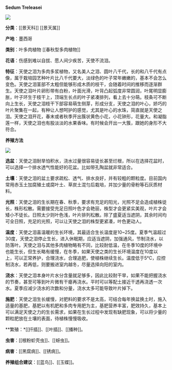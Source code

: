 **Sedum Treleasei**

![](https://pic1.zhimg.com/v2-1aeb6f6906e54ff1b0dac56d815b8518_r.jpg)

**分类**：[[景天科]] [[景天属]]

**产地**：墨西哥

**类别**：叶多肉植物 [[春秋型多肉植物]]

**花语**：伤感到难以自拔、愿人间少疾苦，天使不流泪。

**特征**：天使之泪为多肉多浆植物，又名美人之泪、圆叶八千代，长的和八千代有点像，属于栽培园艺种叶片比八千代要大，淡绿色的叶子常年嫩嫩的，基本不会怎么变色。天使之泪茎部不太粗但能够形成木质的枝干，会随着时间的推移而逐渐群生。天使之泪叶片卵形带有白粉，叶面光滑，叶背凸起弧度非常圆润，叶尾明显膨胀，叶子环生于枝干上，顶端生长点的叶子紧凑排列，看上去十分萌。枝条可不断向上生长，天使之泪枝干下部容易萌生侧芽，形成分支，天使之泪的叶心，娇巧的叶片聚集在一起，有种让人想呵护的感觉，尤其是叶心的水珠，简直就是天使之泪。天使之泪开花，春末或者秋季开出簇状黄色小花，小花钟形，花量大。和凝脂莲一样，天使之泪也有股淡淡的水果香味。有时候会开出一大簇，跟她的身形不大符合。

**养殖方法**

![](https://pic1.zhimg.com/v2-363428165ee7f8d6651a70fe974f8708_r.jpg)

**选盆**：天使之泪耐旱怕积水，浇水过量很容易徒长甚至烂根，所以在选择花盆时，可以选择一个排水透气性能好的花盆。比如带孔陶盆就非常适合。

**土壤**：天使之泪的盆土要求疏松、透气、排水良好，并有较粗的颗粒度。目前国内常用赤玉土加腐殖土或腐叶土、草炭土混匀后栽培，并加少量的骨粉等石灰质材料。

**光照**：天使之泪的生长期在春、秋季，要求有充足的阳光，光照不足会造成植株徒长，株形松散。需要接受充足日照叶色才会艳丽，株型才会更紧实美观，叶片才会矮小不徒长。日照太少则叶色浅，叶片排列松散。除了盛夏适当遮阴，其余时间均可全日照，充足的光照，可以让天使之泪的株型更紧凑，叶色更动人。

**温度**：天使之泪喜温暖的生长环境，其最适合生长温度是10~25度。夏季气温超过30度，天使之泪停止生长，进入休眠期，应适当遮阴，加强通风，节制浇水，以防落叶。天使之泪与其他多肉植物略有不同，比较耐低温，在冬季10度的环境中也能生长，但生长略有缓慢，在冬季，如果天使之类的生长环境温度在10度以上，可以正常养护，合理浇水，合理追肥，使植株继续生长。温度低于5℃，应控制浇水，若再低，则要搬进室内越冬，尽量选择向阳的室内。

**浇水**：天使之泪本身叶片水分含量就足够多，因此比较耐干旱，如果不能把握浇水的节奏，甚至可等到叶片微有干瘪再浇水。平时可以等配土接近干透再浇透一次水。夏季应减少浇水的次数和分量，浇水太多可能导致叶片掉下。

**施肥**：天使之泪生长缓慢，对肥料的要求不是太高，可结合每年换盆换土时，施入适量的基肥，基肥以有机肥和多肉专用肥为主，基肥营养丰富，肥效持久，基本上可以满足天使之力的生长需求，如果在生长过程中发现有缺肥现象，可以将少量的颗粒肥放在土壤的表面，待植株慢慢吸收。

**繁殖：*[[扦插]]、[[叶插]]、[[播种]]。

**虫害**：[[根粉蚧壳虫]]、[[蚜虫]]。

**病害**：[[黑腐病]]、[[锈病]]。

**养殖组合建议**：[[蓝鸟]]、[[玉蝶]]。